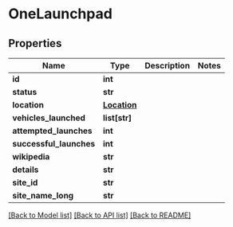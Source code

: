 # OneLaunchpad

## Properties
Name | Type | Description | Notes
------------ | ------------- | ------------- | -------------
**id** | **int** |  | 
**status** | **str** |  | 
**location** | [**Location**](Location.md) |  | 
**vehicles_launched** | **list[str]** |  | 
**attempted_launches** | **int** |  | 
**successful_launches** | **int** |  | 
**wikipedia** | **str** |  | 
**details** | **str** |  | 
**site_id** | **str** |  | 
**site_name_long** | **str** |  | 

[[Back to Model list]](../README.md#documentation-for-models) [[Back to API list]](../README.md#documentation-for-api-endpoints) [[Back to README]](../README.md)


